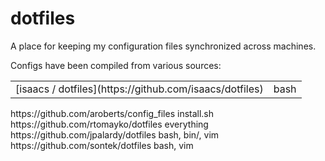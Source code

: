dotfiles
========

A place for keeping my configuration files synchronized across machines.

Configs have been compiled from various sources:

<table>
<tr>
<td>[isaacs / dotfiles](https://github.com/isaacs/dotfiles)</td><td>bash</td>
</tr>
</table>
https://github.com/aroberts/config_files	install.sh
https://github.com/rtomayko/dotfiles		everything
https://github.com/jpalardy/dotfiles		bash, bin/, vim
https://github.com/sontek/dotfiles		bash, vim
